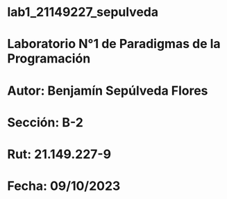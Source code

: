 # lab1_21149227_sepulveda

# Laboratorio N°1 de Paradigmas de la Programación
# Autor: Benjamín Sepúlveda Flores
# Sección: B-2
# Rut: 21.149.227-9
# Fecha: 09/10/2023